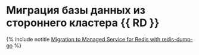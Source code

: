# Миграция базы данных из стороннего кластера {{ RD }}


{% include notitle [Migration to Managed Service for Redis with redis-dump-go](../../_tutorials/dataplatform/redis-data-migration.md) %}
